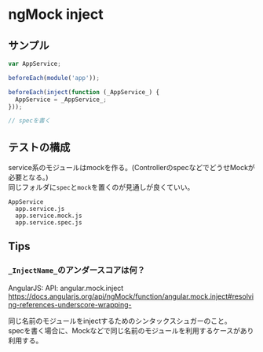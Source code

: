 # ngMock inject

## サンプル

```js
var AppService;

beforeEach(module('app'));

beforeEach(inject(function (_AppService_) {
  AppService = _AppService_;
}));

// specを書く
```

## テストの構成

service系のモジュールはmockを作る。(ControllerのspecなどでどうせMockが必要となる。)  
同じフォルダに`spec`と`mock`を置くのが見通しが良くていい。

```
AppService
  app.service.js
  app.service.mock.js
  app.service.spec.js  
```
 
## Tips

### `_InjectName_`のアンダースコアは何？

AngularJS: API: angular.mock.inject   
https://docs.angularjs.org/api/ngMock/function/angular.mock.inject#resolving-references-underscore-wrapping-

同じ名前のモジュールをinjectするためのシンタックスシュガーのこと。  
specを書く場合に、Mockなどで同じ名前のモジュールを利用するケースがあり利用する。